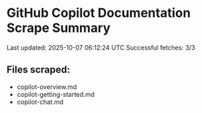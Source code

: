 # GitHub Copilot Documentation Scrape Summary

Last updated: 2025-10-07 06:12:24 UTC
Successful fetches: 3/3

## Files scraped:
- copilot-overview.md
- copilot-getting-started.md
- copilot-chat.md
